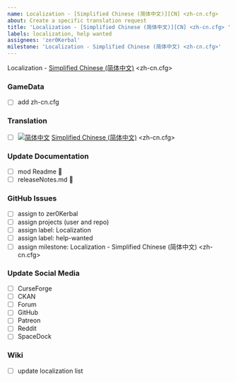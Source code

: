 ```yaml
---
name: Localization - [Simplified Chinese (简体中文)][CN] <zh-cn.cfg> 
about: Create a specific translation request
title: 'Localization - [Simplified Chinese (简体中文)][CN] <zh-cn.cfg> '
labels: localization, help wanted
assignees: 'zer0Kerbal'
milestone: 'Localization - Simplified Chinese (简体中文) <zh-cn.cfg>'
---
```


Localization - [Simplified Chinese (简体中文)][CN] <zh-cn.cfg>

### GameData

- [ ] add zh-cn.cfg  

### Translation

- [ ] [![简体中文][CN]][CN] [Simplified Chinese (简体中文)][CN] <zh-cn.cfg>  

[CN]: https://raw.githubusercontent.com/zer0Kerbal/zer0Kerbal/zed'K/Localization/img/Chinese-flag-sm.png "简体中文"

### Update Documentation

- [ ]  mod Readme 🔢 
- [ ]  releaseNotes.md 🧾 

### GitHub Issues

- [ ] assign to zer0Kerbal
- [ ] assign projects (user and repo)
- [ ] assign label: Localization
- [ ] assign label: help-wanted
- [ ] assign milestone: Localization - Simplified Chinese (简体中文) <zh-cn.cfg>

### Update Social Media

- [ ] CurseForge
- [ ] CKAN
- [ ] Forum
- [ ] GitHub
- [ ] Patreon
- [ ] Reddit
- [ ] SpaceDock

### Wiki

- [ ] update localization list 
  
<!-- Localization -->
[URL:lclztn]: https://github.com/zer0Kerbal/lclztn/blob/master/readme.md "Localization" 
[URL:qs]: https://github.com/zer0Kerbal/lclztn/blob/master/quickstart.md "Quick Start" 